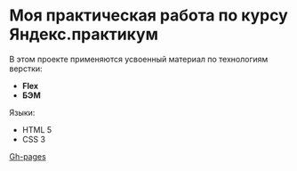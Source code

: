 # Моя практическая работа по курсу Яндекс.практикум

В этом проекте применяются усвоенный материал по технологиям верстки:

* __Flex__
* __БЭМ__

Языки:

* HTML 5
* CSS 3


[Gh-pages](https://dardog.github.io/how-to-learn/)
